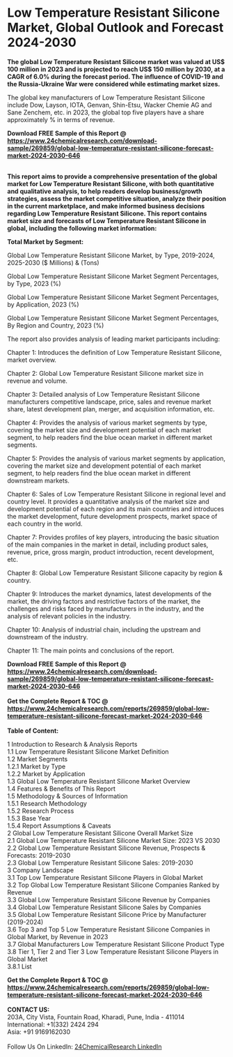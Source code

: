 <h1>Low Temperature Resistant Silicone Market, Global Outlook and Forecast 2024-2030</h1><p><strong>The global Low Temperature Resistant Silicone market was valued at US$ 100 million in 2023 and is projected to reach US$ 150 million by 2030, at a CAGR of 6.0% during the forecast period. The influence of COVID-19 and the Russia-Ukraine War were considered while estimating market sizes.</strong></p><p>
</p><p>The global key manufacturers of Low Temperature Resistant Silicone include Dow, Layson, IOTA, Genvan, Shin-Etsu, Wacker Chemie AG and Sane Zenchem, etc. in 2023, the global top five players have a share approximately % in terms of revenue.</p><div><b>Download FREE Sample of this Report @ 
            <a href="https://www.24chemicalresearch.com/download-sample/269859/global-low-temperature-resistant-silicone-forecast-market-2024-2030-646">
            https://www.24chemicalresearch.com/download-sample/269859/global-low-temperature-resistant-silicone-forecast-market-2024-2030-646</a></b></div><br><p>
<strong>This report aims to provide a comprehensive presentation of the global market for Low Temperature Resistant Silicone, with both quantitative and qualitative analysis, to help readers develop business/growth strategies, assess the market competitive situation, analyze their position in the current marketplace, and make informed business decisions regarding Low Temperature Resistant Silicone. This report contains market size and forecasts of Low Temperature Resistant Silicone in global, including the following market information:</strong></p><p>
</p><p>
<strong>Total Market by Segment:</strong></p><p>
Global Low Temperature Resistant Silicone Market, by Type, 2019-2024, 2025-2030 ($ Millions) &amp; (Tons)</p><p>
Global Low Temperature Resistant Silicone Market Segment Percentages, by Type, 2023 (%)</p><p>
</p><p>
Global Low Temperature Resistant Silicone Market Segment Percentages, by Application, 2023 (%)</p><p>
</p><p>
Global Low Temperature Resistant Silicone Market Segment Percentages, By Region and Country, 2023 (%)</p><p>
</p><p>
The report also provides analysis of leading market participants including:</p><p>
</p><p>
</p><p>
Chapter 1: Introduces the definition of Low Temperature Resistant Silicone, market overview.</p><p>
Chapter 2: Global Low Temperature Resistant Silicone market size in revenue and volume.</p><p>
Chapter 3: Detailed analysis of Low Temperature Resistant Silicone manufacturers competitive landscape, price, sales and revenue market share, latest development plan, merger, and acquisition information, etc.</p><p>
Chapter 4: Provides the analysis of various market segments by type, covering the market size and development potential of each market segment, to help readers find the blue ocean market in different market segments.</p><p>
Chapter 5: Provides the analysis of various market segments by application, covering the market size and development potential of each market segment, to help readers find the blue ocean market in different downstream markets.</p><p>
Chapter 6: Sales of Low Temperature Resistant Silicone in regional level and country level. It provides a quantitative analysis of the market size and development potential of each region and its main countries and introduces the market development, future development prospects, market space of each country in the world.</p><p>
Chapter 7: Provides profiles of key players, introducing the basic situation of the main companies in the market in detail, including product sales, revenue, price, gross margin, product introduction, recent development, etc.</p><p>
Chapter 8: Global Low Temperature Resistant Silicone capacity by region &amp; country.</p><p>
Chapter 9: Introduces the market dynamics, latest developments of the market, the driving factors and restrictive factors of the market, the challenges and risks faced by manufacturers in the industry, and the analysis of relevant policies in the industry.</p><p>
Chapter 10: Analysis of industrial chain, including the upstream and downstream of the industry.</p><p>
Chapter 11: The main points and conclusions of the report.</p><div><b>Download FREE Sample of this Report @ 
            <a href="https://www.24chemicalresearch.com/download-sample/269859/global-low-temperature-resistant-silicone-forecast-market-2024-2030-646">
            https://www.24chemicalresearch.com/download-sample/269859/global-low-temperature-resistant-silicone-forecast-market-2024-2030-646</a></b></div><br><div><b>Get the Complete Report & TOC @ 
            <a href="https://www.24chemicalresearch.com/reports/269859/global-low-temperature-resistant-silicone-forecast-market-2024-2030-646">
            https://www.24chemicalresearch.com/reports/269859/global-low-temperature-resistant-silicone-forecast-market-2024-2030-646</a></b></div><br>
            <b>Table of Content:</b><p>1 Introduction to Research & Analysis Reports<br />
    1.1 Low Temperature Resistant Silicone Market Definition<br />
    1.2 Market Segments<br />
        1.2.1 Market by Type<br />
        1.2.2 Market by Application<br />
    1.3 Global Low Temperature Resistant Silicone Market Overview<br />
    1.4 Features & Benefits of This Report<br />
    1.5 Methodology & Sources of Information<br />
        1.5.1 Research Methodology<br />
        1.5.2 Research Process<br />
        1.5.3 Base Year<br />
        1.5.4 Report Assumptions & Caveats<br />
2 Global Low Temperature Resistant Silicone Overall Market Size<br />
    2.1 Global Low Temperature Resistant Silicone Market Size: 2023 VS 2030<br />
    2.2 Global Low Temperature Resistant Silicone Revenue, Prospects & Forecasts: 2019-2030<br />
    2.3 Global Low Temperature Resistant Silicone Sales: 2019-2030<br />
3 Company Landscape<br />
    3.1 Top Low Temperature Resistant Silicone Players in Global Market<br />
    3.2 Top Global Low Temperature Resistant Silicone Companies Ranked by Revenue<br />
    3.3 Global Low Temperature Resistant Silicone Revenue by Companies<br />
    3.4 Global Low Temperature Resistant Silicone Sales by Companies<br />
    3.5 Global Low Temperature Resistant Silicone Price by Manufacturer (2019-2024)<br />
    3.6 Top 3 and Top 5 Low Temperature Resistant Silicone Companies in Global Market, by Revenue in 2023<br />
    3.7 Global Manufacturers Low Temperature Resistant Silicone Product Type<br />
    3.8 Tier 1, Tier 2 and Tier 3 Low Temperature Resistant Silicone Players in Global Market<br />
        3.8.1 List</p><div><b>Get the Complete Report & TOC @ 
            <a href="https://www.24chemicalresearch.com/reports/269859/global-low-temperature-resistant-silicone-forecast-market-2024-2030-646">
            https://www.24chemicalresearch.com/reports/269859/global-low-temperature-resistant-silicone-forecast-market-2024-2030-646</a></b></div><br><b>CONTACT US:</b><br>
            203A, City Vista, Fountain Road, Kharadi, Pune, India - 411014<br>
            International: +1(332) 2424 294<br>
            Asia: +91 9169162030 <br><br>
            Follow Us On LinkedIn: <a href="https://www.linkedin.com/company/24chemicalresearch/">24ChemicalResearch LinkedIn</a>